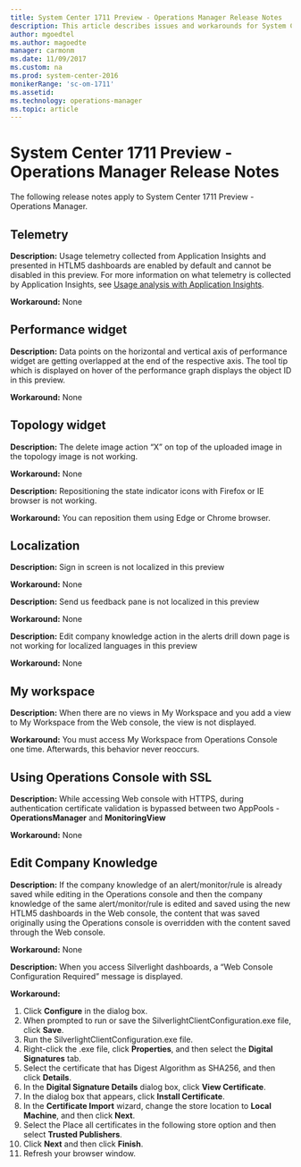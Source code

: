 ```yaml
---
title: System Center 1711 Preview - Operations Manager Release Notes
description: This article describes issues and workarounds for System Center 1711 Preview Operations Manager.  
author: mgoedtel
ms.author: magoedte
manager: carmonm
ms.date: 11/09/2017
ms.custom: na
ms.prod: system-center-2016
monikerRange: 'sc-om-1711'
ms.assetid: 
ms.technology: operations-manager
ms.topic: article
---
```


# System Center 1711 Preview - Operations Manager Release Notes

The following release notes apply to System Center 1711 Preview - Operations Manager.

## Telemetry

**Description:** Usage telemetry collected from Application Insights and presented in HTLM5 dashboards are enabled by default and cannot be disabled in this preview.  For more information on what telemetry is collected by Application Insights, see [Usage analysis with Application Insights](https://docs.microsoft.com/en-us/azure/application-insights/app-insights-usage-overview).

**Workaround:** None

## Performance widget

**Description:** Data points on the horizontal and vertical axis of performance widget are getting overlapped at the end of the respective axis. The tool tip which is displayed on hover of the performance graph displays the object ID in this preview.

**Workaround:** None

## Topology widget

**Description:** The delete image action “X” on top of the uploaded image in the topology image is not working.

**Workaround:** None

**Description:** Repositioning the state indicator icons with Firefox or IE browser is not working.

**Workaround:** You can reposition them using Edge or Chrome browser.

## Localization

**Description:** Sign in screen is not localized in this preview

**Workaround:** None

**Description:** Send us feedback pane is not localized in this preview

**Workaround:** None

**Description:** Edit company knowledge action in the alerts drill down page is not working for localized languages in this preview

**Workaround:** None

## My workspace

**Description:** When there are no views in My Workspace and you add a view to My Workspace from the Web console, the view is not displayed.

**Workaround:** You must access My Workspace from Operations Console one time. Afterwards, this behavior never reoccurs.  

## Using Operations Console with SSL

**Description:** While accessing Web console with HTTPS, during authentication certificate validation is bypassed between two AppPools - **OperationsManager** and **MonitoringView**

**Workaround:** None

## Edit Company Knowledge

**Description:** If the company knowledge of an alert/monitor/rule is already saved while editing in the Operations console and then the company knowledge of the same alert/monitor/rule is edited and saved using the new HTLM5 dashboards in the Web console, the content that was saved originally using the Operations console is overridden with the content saved through the Web console.

**Workaround:** None

**Description:** When you access Silverlight dashboards, a “Web Console Configuration Required” message is displayed.

**Workaround:** 

1. Click **Configure** in the dialog box.
2. When prompted to run or save the SilverlightClientConfiguration.exe file, click **Save**.
3. Run the SilverlightClientConfiguration.exe file.
4. Right-click the .exe file, click **Properties**, and then select the **Digital Signatures** tab.
5. Select the certificate that has Digest Algorithm as SHA256, and then click **Details**.
6. In the **Digital Signature Details** dialog box, click **View Certificate**.
7. In the dialog box that appears, click **Install Certificate**.
8. In the **Certificate Import** wizard, change the store location to **Local Machine**, and then click **Next**.
9. Select the Place all certificates in the following store option and then select **Trusted Publishers**.
10. Click **Next** and then click **Finish**.
11. Refresh your browser window.
